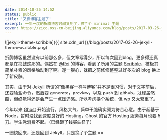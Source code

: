 ```yaml
---
date: 2014-10-25 14:52
status: public
title: '又换博客主题了'
excerpt: 一年一度的折腾博客时间又到了，换了个 minimal 主题
cover: https://zico.oss-cn-beijing.aliyuncs.com/blog/posts/2017-03-26-jekyll-theme-scribble.png
---
```


![jekyll-theme-scribble]({{ site.cdn_url }}/blog/posts/2017-03-26-jekyll-theme-scribble.png)

折腾博客虽然没有以前那么多，但文章写得少，所以每次回到blog，更多得还真都是在捣鼓这那的。偶然在 [@Rei](http://chloerei.com/) 的博客，看到了所用的主题 [Scribble](http://github.com/chloerei/scribble)，被极其简单朴素的风格触动到了啊。遂一狠心，就把之前修修整整过好多次的 blog 换上了新皮肤。

其实，由于对 [Jekyll](http://jekyllrb.com) 所谓的“像黑客一样写博客”并不是很习惯，对于文字前后，还要输些命令，然后要 generate，preview，以及 push 到 github，过程虽然酷，但终觉得还是会产生一点压迫感。所以考虑换个系统，但 wp 又太繁重了。

今年以来 [Ghost](http://ghost.org) 开始流行，风格大气、简单干脆确实颇为符合心意。由于起基于 Node，暂时没找到速度良好的 Hosting，Ghost 的官方 Hosting 服务每月也要 5 刀。学生党消费不起。（已经砸了钱买曲径了）

一圈绕回来，还是回到 Jekyll，只是换了个主题 ==